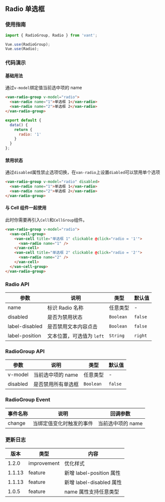 ## Radio 单选框

### 使用指南
``` javascript
import { RadioGroup, Radio } from 'vant';

Vue.use(RadioGroup);
Vue.use(Radio);
```

### 代码演示

#### 基础用法
通过`v-model`绑定值当前选中项的 name

```html
<van-radio-group v-model="radio">
  <van-radio name="1">单选框 1</van-radio>
  <van-radio name="2">单选框 2</van-radio>
</van-radio-group>
```

```javascript
export default {
  data() {
    return {
      radio: '1'
    }
  }
};
```

#### 禁用状态
通过`disabled`属性禁止选项切换，在`van-radio`上设置`diabled`可以禁用单个选项

```html
<van-radio-group v-model="radio" disabled>
  <van-radio name="1">单选框 1</van-radio>
  <van-radio name="2">单选框 2</van-radio>
</van-radio-group>
```

#### 与 Cell 组件一起使用
此时你需要再引入`Cell`和`CellGroup`组件。

```html
<van-radio-group v-model="radio">
  <van-cell-group>
    <van-cell title="单选框 1" clickable @click="radio = '1'">
      <van-radio name="1" />
    </van-cell>
    <van-cell title="单选框 2" clickable @click="radio = '2'">
      <van-radio name="2" />
    </van-cell>
  </van-cell-group>
</van-radio-group>
```

### Radio API

| 参数 | 说明 | 类型 | 默认值 |
|-----------|-----------|-----------|-------------|
| name | 标识 Radio 名称 | 任意类型 | - |
| disabled | 是否为禁用状态 | `Boolean` | `false` |
| label-disabled | 是否禁用文本内容点击 | `Boolean` | `false` |
| label-position | 文本位置，可选值为 `left` | `String` | `right` |

### RadioGroup API

| 参数 | 说明 | 类型 | 默认值 |
|-----------|-----------|-----------|-------------|
| v-model | 当前选中项的 name | 任意类型 | - |
| disabled | 是否禁用所有单选框 | `Boolean` | `false` |

### RadioGroup Event

| 事件名称 | 说明 | 回调参数 |
|-----------|-----------|-----------|
| change | 当绑定值变化时触发的事件 | 当前选中项的 name |

### 更新日志

| 版本 | 类型 | 内容 |
|-----------|-----------|-----------|
| 1.2.0 | improvement | 优化样式 |
| 1.1.13 | feature | 新增 label-position 属性 |
| 1.1.13 | feature | 新增 label-disabled 属性 |
| 1.0.5 | feature | name 属性支持任意类型 |
